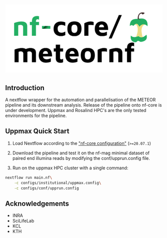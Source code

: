 # ![](docs/images/meteornflogo.png)

## Introduction
A nextflow wrapper for the automation and parallelisation of the METEOR pipeline and its downstream analysis. Release of the pipeline onto nf-core is under development. Uppmax and Rosalind HPC's are the only tested environments for the pipeline.

## Uppmax Quick Start

1. Load Nextflow according to the ["nf-core configuration"](https://github.com/nf-core/configs/blob/master/docs/uppmax.md) (`>=20.07.1`)

2. Download the pipeline and test it on the nf-mag minimal dataset of paired end illumina reads by modifying the conf/upprun.config file.

3. Run on the uppmax HPC cluster with a single command:

```bash
nextflow run main.nf\
	-c configs/institutional/uppmax.config\
	-c configs/conf/upprun.config
```

## Acknowledgements
* INRA
* SciLifeLab
* KCL
* KTH
